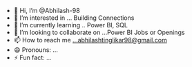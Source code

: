 - 👋 Hi, I’m @Abhilash-98
- 👀 I’m interested in ... Building Connections
- 🌱 I’m currently learning .. Power BI, SQL
- 💞️ I’m looking to collaborate on ...Power BI Jobs or Openings 
- 📫 How to reach me ...abhilashtinglikar98@gmail.com
- 😄 Pronouns: ...
- ⚡ Fun fact: ...

<!---
Abhilash-98/Abhilash-98 is a ✨ special ✨ repository because its `README.md` (this file) appears on your GitHub profile.
You can click the Preview link to take a look at your changes.
--->
